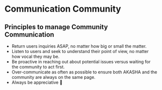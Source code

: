 # Communication Community

## Principles to manage Community Communication

- Return users inquiries ASAP, no matter how big or small the matter.
- Listen to users and seek to understand their point of view, no matter how vocal they may be.
- Be proactive in reaching out about potential issues versus waiting for the community to act first.
- Over-communicate as often as possible to ensure both AKASHA and the community are always on the same page.
- Always be appreciative :pray:
